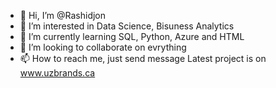 - 👋 Hi, I’m @Rashidjon
- 👀 I’m interested in Data Science, Bisuness Analytics
- 🌱 I’m currently learning SQL, Python, Azure and HTML
- 💞️ I’m looking to collaborate on evrything
- 📫 How to reach me, just send message
Latest project is on www.uzbrands.ca
<!---
Rasidjon/Rasidjon is a ✨ special ✨ repository because its `README.md` (this file) appears on your GitHub profile.
You can click the Preview link to take a look at your changes.
--->
